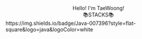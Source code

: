 <div align="center">
  Hello! I'm TaeWoong!
</div>
<div align="center">
  📚STACKS📚
</div>
https://img.shields.io/badge/Java-007396?style=flat-square&logo=java&logoColor=white
